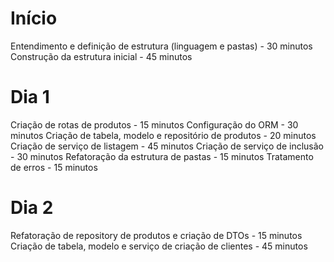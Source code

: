 # Início
Entendimento e definição de estrutura (linguagem e pastas) - 30 minutos
Construção da estrutura inicial - 45 minutos

# Dia 1
Criação de rotas de produtos - 15 minutos
Configuração do ORM - 30 minutos
Criação de tabela, modelo e repositório de produtos - 20 minutos
Criação de serviço de listagem - 45 minutos
Criação de serviço de inclusão - 30 minutos
Refatoração da estrutura de pastas - 15 minutos
Tratamento de erros - 15 minutos

# Dia 2
Refatoração de repository de produtos e criação de DTOs - 15 minutos
Criação de tabela, modelo e serviço de criação de clientes - 45 minutos